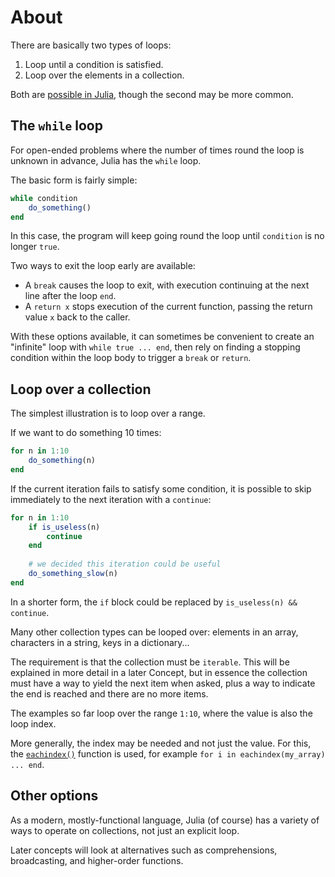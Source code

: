 # About

There are basically two types of loops:

1. Loop until a condition is satisfied.
2. Loop over the elements in a collection.

Both are [possible in Julia][loops], though the second may be more common.

## The `while` loop

For open-ended problems where the number of times round the loop is unknown in advance, Julia has the `while` loop.

The basic form is fairly simple:

```julia
while condition
    do_something()
end
```

In this case, the program will keep going round the loop until `condition` is no longer `true`.

Two ways to exit the loop early are available:

- A `break` causes the loop to exit, with execution continuing at the next line after the loop `end`.
- A `return x` stops execution of the current function, passing the return value `x` back to the caller.

With these options available, it can sometimes be convenient to create an "infinite" loop with `while true ... end`, then rely on finding a stopping condition within the loop body to trigger a `break` or `return`.

## Loop over a collection

The simplest illustration is to loop over a range.

If we want to do something 10 times:

```julia
for n in 1:10
    do_something(n)
end
```

If the current iteration fails to satisfy some condition, it is possible to skip immediately to the next iteration with a `continue`:

```julia
for n in 1:10
    if is_useless(n)
        continue
    end
    
    # we decided this iteration could be useful
    do_something_slow(n)
end
```

In a shorter form, the `if` block could be replaced by `is_useless(n) && continue`.

Many other collection types can be looped over: elements in an array, characters in a string, keys in a dictionary...

The requirement is that the collection must be `iterable`.
This will be explained in more detail in a later Concept, but in essence the collection must have a way to yield the next item when asked, plus a way to indicate the end is reached and there are no more items.

The examples so far loop over the range `1:10`, where the value is also the loop index.

More generally, the index may be needed and not just the value.
For this, the [`eachindex()`][eachindex] function is used, for example `for i in eachindex(my_array) ... end`.

## Other options

As a modern, mostly-functional language, Julia (of course) has a variety of ways to operate on collections, not just an explicit loop.

Later concepts will look at alternatives such as comprehensions, broadcasting, and higher-order functions.

[loops]: https://docs.julialang.org/en/v1/manual/control-flow/#man-loops
[eachindex]: https://docs.julialang.org/en/v1/base/arrays/#Base.eachindex
